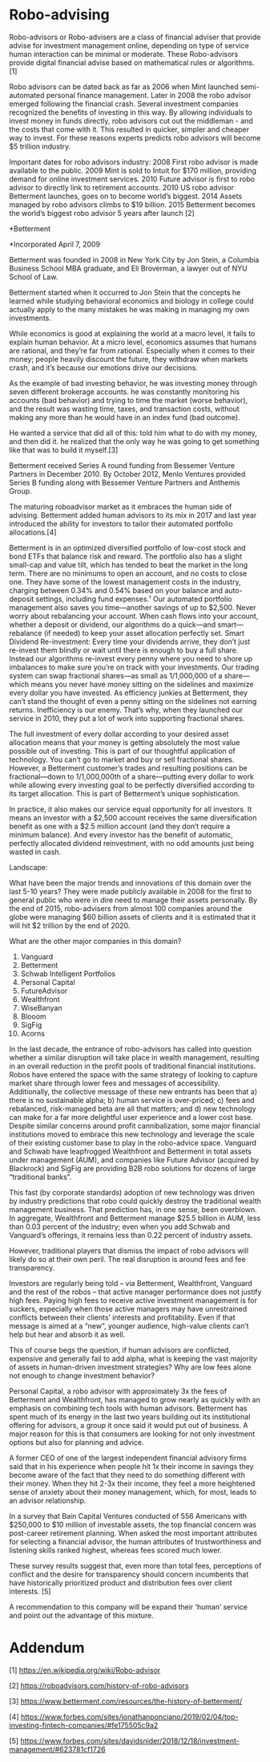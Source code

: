 # Robo-advising

Robo-advisors or Robo-advisers are a class of financial adviser that provide advise for investment management online, depending on type of service human interaction can be minimal or moderate.
These Robo-advisors provide digital financial advise based on mathematical rules or algorithms.[1]

Robo advisors can be dated back as far as 2006 when Mint launched semi-automated personal finance management. Later in 2008 the robo advisor emerged following the financial crash. Several investment companies recognized the benefits of investing in this way. By allowing individuals to invest money in funds directly, robo advisors cut out the middleman - and the costs that come with it. This resulted in quicker, simpler and cheaper way to invest. For these reasons experts predicts robo advisors will become $5 trillion industry.

Important dates for robo advisors industry:
2008 First robo advisor is made available to the public.
2009 Mint is sold to Intuit for $170 million, providing demand for online investment services.
2010 Future advisor is first to robo advisor to directly link to retirement accounts.
2010 US robo advisor Betterment launches, goes on to become world’s biggest.
2014 Assets managed by robo advisors climbs to $19 billion.
2015 Betterment becomes the world’s biggest robo advisor 5 years after launch
[2]

*Betterment

*Incorporated April 7, 2009

Betterment was founded in 2008 in New York City by Jon Stein, a Columbia Business School MBA graduate, and Eli Broverman, a lawyer out of NYU School of Law.

 Betterment started when it occurred to Jon Stein that the concepts he learned while studying behavioral economics and biology in college could actually apply to the many mistakes he was making in managing my own investments.

While economics is good at explaining the world at a macro level, it fails to explain human behavior. At a micro level, economics assumes that humans are rational, and they’re far from rational. Especially when it comes to their money; people heavily discount the future, they withdraw when markets crash, and it’s because our emotions drive our decisions.

As the example of bad investing behavior, he was investing  money through seven different brokerage accounts. he was constantly monitoring his accounts (bad behavior) and trying to time the market (worse behavior), and the result was wasting time, taxes, and transaction costs, without making any more than he would have in an index fund (bad outcome).

He wanted a service that did all of this: told him what to do with my money, and then did it. he realized that the only way he was going to get something like that was to build it myself.[3]


Betterment received Series A round funding from Bessemer Venture Partners in December 2010. By October 2012, Menlo Ventures provided Series B funding along with Bessemer Venture Partners and Anthemis Group.

The maturing roboadvisor market as it embraces the human side of advising. Betterment added human advisors to its mix in 2017 and last year introduced the ability for investors to tailor their automated portfolio allocations.[4]

Betterment is in an optimized diversified portfolio of low-cost stock and bond ETFs that balance risk and reward. The portfolio also has a slight small-cap and value tilt, which has tended to beat the market in the long term.
There are no minimums to open an account, and no costs to close one.  They have some of the lowest management costs in the industry, charging between 0.34% and 0.54% based on your balance and auto-deposit settings, including fund expenses.¹ Our automated portfolio management also saves you time—another savings of up to $2,500.
Never worry about rebalancing your account. When cash flows into your account, whether a deposit or dividend, our algorithms do a quick—and smart—rebalance (if needed) to keep your asset allocation perfectly set.
Smart Dividend Re-investment: Every time your dividends arrive, they don’t just re-invest them blindly or wait until there is enough to buy a full share. Instead our algorithms re-invest every penny where you need to shore up imbalances to make sure you’re on track with your investments.
Our trading system can swap fractional shares—as small as 1/1,000,000 of a share—which means you never have money sitting on the sidelines and maximize every dollar you have invested.
As efficiency junkies at Betterment, they can’t stand the thought of even a penny sitting on the sidelines not earning returns. Inefficiency is our enemy. That’s why, when they launched our service in 2010, they put a lot of work into supporting fractional shares.

The full investment of every dollar according to your desired asset allocation means that your money is getting absolutely the most value possible out of investing. This is part of our thoughtful application of technology.
You can’t go to market and buy or sell fractional shares. However, a Betterment customer’s trades and resulting positions can be fractional—down to 1/1,000,000th of a share—putting every dollar to work while allowing every investing goal to be perfectly diversified according to its target allocation. This is part of Betterment’s unique sophistication.

In practice, it also makes our service equal opportunity for all investors. It means an investor with a $2,500 account receives the same diversification benefit as one with a $2.5 million account (and they don’t require a minimum balance). And every investor has the benefit of automatic, perfectly allocated dividend reinvestment, with no odd amounts just being wasted in cash.


Landscape:

What have been the major trends and innovations of this domain over the last 5-10 years?
They were made publicly available in 2008 for the first to general public who were in dire need to manage their assets personally. By the end of 2015, robo-advisers from almost 100 companies around the globe were managing $60 billion assets of clients and it is estimated that it will hit $2 trillion by the end of 2020.

What are the other major companies in this domain?
1. Vanguard
2. Betterment
3. Schwab Intelligent Portfolios
4. Personal Capital
5. FutureAdvisor
6. Wealthfront
7. WiseBanyan
8. Blooom
9. SigFig
10. Acorns


In the last decade, the entrance of robo-advisors has called into question whether a similar disruption will take place in wealth management, resulting in an overall reduction in the profit pools of traditional financial institutions. Robos have entered the space with the same strategy of looking to capture market share through lower fees and messages of accessibility.
Additionally, the collective message of these new entrants has been that a) there is no sustainable alpha; b) human service is over-priced; c) fees and rebalanced, risk-managed beta are all that matters; and d) new technology can make for a far more delightful user experience and a lower cost base.
Despite similar concerns around profit cannibalization, some major financial institutions moved to embrace this new technology and leverage the scale of their existing customer base to play in the robo-advice space. Vanguard and Schwab have leapfrogged Wealthfront and Betterment in total assets under management (AUM), and companies like Future Advisor (acquired by Blackrock) and SigFig are providing B2B robo solutions for dozens of large “traditional banks”.

This fast (by corporate standards) adoption of new technology was driven by industry predictions that robo could quickly destroy the traditional wealth management business.  That prediction has, in one sense, been overblown. In aggregate, Wealthfront and Betterment manage $25.5 billion in AUM, less than 0.03 percent of the industry; even when you add Schwab and Vanguard’s offerings, it remains less than 0.22 percent of industry assets.

However, traditional players that dismiss the impact of robo advisors will likely do so at their own peril. The real disruption is around fees and fee transparency.

Investors are regularly being told – via Betterment, Wealthfront, Vanguard and the rest of the robos – that active manager performance does not justify high fees. Paying high fees to receive active investment management is for suckers, especially when those active managers may have unrestrained conflicts between their clients’ interests and profitability.  Even if that message is aimed at a “new”, younger audience, high-value clients can’t help but hear and absorb it as well.

This of course begs the question, if human advisors are conflicted, expensive and generally fail to add alpha, what is keeping the vast majority of assets in human-driven investment strategies? Why are low fees alone not enough to change investment behavior?

Personal Capital, a robo advisor with approximately 3x the fees of Betterment and Wealthfront, has managed to grow nearly as quickly with an emphasis on combining tech tools with human advisors. Betterment has spent much of its energy in the last two years building out its institutional offering for advisors, a group it once said it would put out of business. A major reason for this is that consumers are looking for not only investment options but also for planning and advice.

A former CEO of one of the largest independent financial advisory firms said that in his experience when people hit 1x their income in savings they become aware of the fact that they need to do something different with their money. When they hit 2-3x their income, they feel a more heightened sense of anxiety about their money management, which, for most, leads to an advisor relationship.

In a survey that Bain Capital Ventures conducted of 556 Americans with $250,000 to $10 million of investable assets, the top financial concern was post-career retirement planning. When asked the most important attributes for selecting a financial advisor, the human attributes of trustworthiness and listening skills ranked highest, whereas fees scored much lower.

These survey results suggest that, even more than total fees, perceptions of conflict and the desire for transparency should concern incumbents that have historically prioritized product and distribution fees over client interests. [5]

A recommendation to this company will be expand their ‘human’ service and point out the advantage of this mixture.

# Addendum

[1] https://en.wikipedia.org/wiki/Robo-advisor

[2] https://roboadvisors.com/history-of-robo-advisors

[3] https://www.betterment.com/resources/the-history-of-betterment/

[4] https://www.forbes.com/sites/jonathanponciano/2019/02/04/top-investing-fintech-companies/#fe175505c9a2


[5] https://www.forbes.com/sites/davidsnider/2018/12/18/investment-management/#623781cf1726
